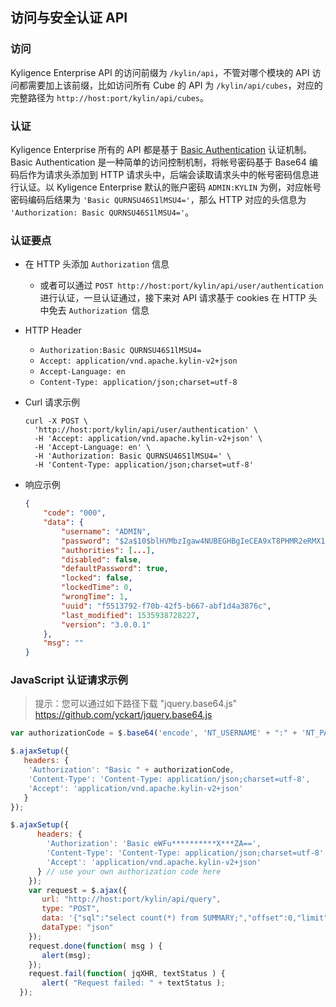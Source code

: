 ## 访问与安全认证 API


### 访问
Kyligence Enterprise API 的访问前缀为 `/kylin/api`，不管对哪个模块的 API 访问都需要加上该前缀，比如访问所有 Cube 的 API 为 `/kylin/api/cubes`，对应的完整路径为 `http://host:port/kylin/api/cubes`。

### 认证
Kyligence Enterprise 所有的 API 都是基于 [Basic Authentication](http://en.wikipedia.org/wiki/Basic_access_authentication) 认证机制。Basic Authentication 是一种简单的访问控制机制，将帐号密码基于 Base64 编码后作为请求头添加到 HTTP 请求头中，后端会读取请求头中的帐号密码信息进行认证。以 Kyligence Enterprise 默认的账户密码 `ADMIN:KYLIN` 为例，对应帐号密码编码后结果为 `'Basic QURNSU46S1lMSU4='`，那么 HTTP 对应的头信息为 `'Authorization: Basic QURNSU46S1lMSU4='`。


### 认证要点
- 在 HTTP 头添加 `Authorization` 信息
  - 或者可以通过 `POST http://host:port/kylin/api/user/authentication` 进行认证，一旦认证通过，接下来对 API 请求基于 cookies 在 HTTP 头中免去 `Authorization `信息


- HTTP Header
	- `Authorization:Basic QURNSU46S1lMSU4=`
	- `Accept: application/vnd.apache.kylin-v2+json`
	- `Accept-Language: en`
	- `Content-Type: application/json;charset=utf-8`

- Curl 请求示例

  ```shell
  curl -X POST \
    'http://host:port/kylin/api/user/authentication' \
    -H 'Accept: application/vnd.apache.kylin-v2+json' \
    -H 'Accept-Language: en' \
    -H 'Authorization: Basic QURNSU46S1lMSU4=' \
    -H 'Content-Type: application/json;charset=utf-8'
  ```

- 响应示例

  ```JSON
  {
      "code": "000",
      "data": {
          "username": "ADMIN",
          "password": "$2a$10$blHVMbzIgaw4NUBEGHBgIeCEA9xT8PHMR2eRMX1ylcA6GNEVD4RPS",
          "authorities": [...],
          "disabled": false,
          "defaultPassword": true,
          "locked": false,
          "lockedTime": 0,
          "wrongTime": 1,
          "uuid": "f5513792-f70b-42f5-b667-abf1d4a3876c",
          "last_modified": 1535938728227,
          "version": "3.0.0.1"
      },
      "msg": ""
  }
  ```



### JavaScript 认证请求示例

> 提示：您可以通过如下路径下载 "jquery.base64.js" https://github.com/yckart/jquery.base64.js

```javascript
var authorizationCode = $.base64('encode', 'NT_USERNAME' + ":" + 'NT_PASSWORD');

$.ajaxSetup({
   headers: { 
    'Authorization': "Basic " + authorizationCode, 
    'Content-Type': 'Content-Type: application/json;charset=utf-8',
    'Accept': 'application/vnd.apache.kylin-v2+json'
   }
});
```

```javascript
$.ajaxSetup({
      headers: { 
        'Authorization': 'Basic eWFu**********X***ZA==', 
        'Content-Type': 'Content-Type: application/json;charset=utf-8',
        'Accept': 'application/vnd.apache.kylin-v2+json'
      } // use your own authorization code here
    });
    var request = $.ajax({
       url: "http://host:port/kylin/api/query",
       type: "POST",
       data: '{"sql":"select count(*) from SUMMARY;","offset":0,"limit":50000,"acceptPartial":true,"project":"test"}',
       dataType: "json"
    });
    request.done(function( msg ) {
       alert(msg);
    }); 
    request.fail(function( jqXHR, textStatus ) {
       alert( "Request failed: " + textStatus );
  });
```


